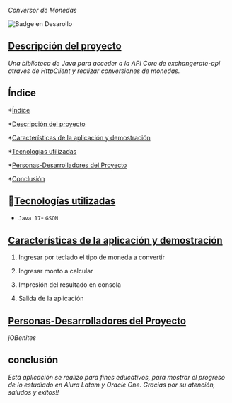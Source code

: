 <em> Conversor de Monedas </em>

 ![Badge en Desarollo](https://img.shields.io/badge/STATUS-EN%20DESAROLLO-green)

 ## [Descripción del proyecto](descripción-del-proyecto)
 *Una biblioteca de Java para acceder a la API Core de exchangerate-api atraves de HttpClient y realizar conversiones de monedas.*

 ## Índice

*[Índice](#índice)

*[Descripción del proyecto](#descripción-del-proyecto)

*[Características de la aplicación y demostración](#Características-de-la-aplicación-y-demostración)

*[Tecnologías utilizadas](#tecnologías-utilizadas)

*[Personas-Desarrolladores del Proyecto](#personas-desarrolladores)

*[Conclusión](#conclusión)

## :hammer:[Tecnologías utilizadas](tecnologías-utilizadas)

- `Java 17`- `GSON`

## [Características de la aplicación y demostración](Características-de-la-aplicación-y-demostración)

1. Ingresar por teclado el tipo de moneda a convertir
   
2. Ingresar monto a calcular
   
3. Impresión del resultado en consola
   
4. Salida de la aplicación

## [Personas-Desarrolladores del Proyecto](#personas-desarrolladores)

*jOBenites*

## conclusión

*Está aplicación se realizo para fines educativos, para mostrar el progreso de lo estudiado en Alura Latam y Oracle One.*
*Gracias por su atención, saludos y exitos!!*

